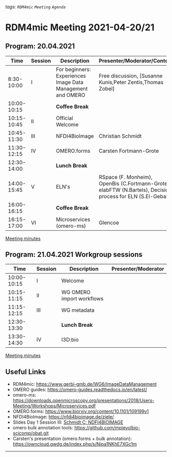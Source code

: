 ###### tags: `RDM4mic` `Meeting` `Agenda`

# RDM4mic Meeting 2021-04-20/21

## Program: 20.04.2021 
Time | Session | Description | Presenter/Moderator/Content 
--- | --- | --- | ---
8:30-10:00 | I | For beginners: Experiences Image Data Management and OMERO | Free discussion, [Susanne Kunis,Peter Zentis,Thomas Zobel] 
10:00-10:15 |  | **Coffee Break** | |
10:15-10:45 | II | Official Welcome |
10:45-11:30 | III | NFDI4BioImage | Christian Schmidt |
11:30-12:15 | IV | OMERO.forms | Carsten Fortmann-Grote |
12:30-14:00 |  | **Lunch Break** | |
14:00-15:45 | V | ELN's | RSpace (F. Monheim), OpenBis (C.Fortmann-Grote), elabFTW (N.Bartels), Decision process for ELN (S.El-Gebali)
16:00-16:15 |  | **Coffee Break** |
16:15-17:00 | VI | Microservices (omero-ms) | Glencoe |

[Meeting minutes](https://)


## Program: 21.04.2021 Workgroup sessions

Time | Session | Description | Presenter/Moderator
--- | --- | --- | --- 
10:00-10:15 | I | Welcome 
10:15-11:15 | II | WG OMERO import workflows
11:15-12:15 | III | WG metadata
12:30-13:30 |  |**Lunch Break**
13:30-14:30 | IV | I3D:bio

[Meeting minutes](https://)






## Useful Links
- RDM4mic: https://www.gerbi-gmb.de/WG6/ImageDataManagement
- OMERO guides: https://omero-guides.readthedocs.io/en/latest/
- omero-ms: https://downloads.openmicroscopy.org/presentations/2018/Users-Meeting/Workshops/Microservices.pdf
- OMERO.forms: https://www.biorxiv.org/content/10.1101/109199v1
- NFDI4BioImage: https://nfdi4bioimage.de/ziele/ 
- Slides Day 1 Session III: [Schmidt C: NDFI4BIOIMAGE](https://nc2011.hatscher.com/s/M282Hrgx8yipZSE)
- omero bulk annotation tools: https://github.com/mpievolbio-scicomp/obat.git
- Carsten's presentation (omero.forms + bulk annotation): https://owncloud.gwdg.de/index.php/s/Nipa1NKhE7XGc1m
---
